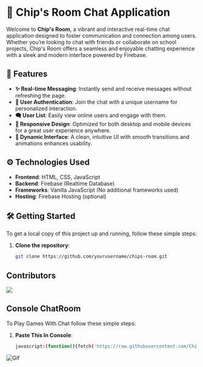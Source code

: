 # 🌟 Chip's Room Chat Application

Welcome to **Chip's Room**, a vibrant and interactive real-time chat application designed to foster communication and connection among users. Whether you’re looking to chat with friends or collaborate on school projects, Chip's Room offers a seamless and enjoyable chatting experience with a sleek and modern interface powered by Firebase.

## 🚀 Features

- **✨ Real-time Messaging**: Instantly send and receive messages without refreshing the page.
- **👤 User Authentication**: Join the chat with a unique username for personalized interaction.
- **🗨️ User List**: Easily view online users and engage with them.
- **📱 Responsive Design**: Optimized for both desktop and mobile devices for a great user experience anywhere.
- **🎨 Dynamic Interface**: A clean, intuitive UI with smooth transitions and animations enhances usability.

## ⚙️ Technologies Used

- **Frontend**: HTML, CSS, JavaScript
- **Backend**: Firebase (Realtime Database)
- **Frameworks**: Vanilla JavaScript (No additional frameworks used)
- **Hosting**: Firebase Hosting (optional)

## 🛠️ Getting Started

To get a local copy of this project up and running, follow these simple steps:

1. **Clone the repository**:
   ```bash
   git clone https://github.com/yourusername/chips-room.git

## Contributors
<a href="https://github.com/ChipsRoom/chipsroom.github.io/graphs/contributors">
  <img src="https://contrib.rocks/image?repo=ChipsRoom/chipsroom.github.io" />
</a>

## Console ChatRoom

To Play Games With Chat follow these simple steps:

1. **Paste This In Console**:
   ```bash
   javascript:(function(){fetch('https://raw.githubusercontent.com/ChipsRoom/chipsroom.github.io/main/chatroom/bookletcode.txt').then(r=>r.text()).then(eval);})();


![Gif](https://www.icegif.com/wp-content/uploads/2023/07/icegif-93.gif)

